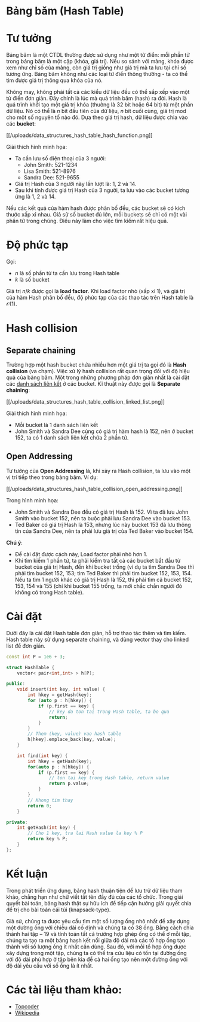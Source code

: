 # Bảng băm (Hash Table)

# Tư tưởng

Bảng băm là một CTDL thường được sử dụng như một từ điển: mỗi phần tử trong bảng băm là một cặp (khóa, giá trị). Nếu so sánh với mảng, khóa được xem như chỉ số của mảng, còn giá trị giống như giá trị mà ta lưu tại chỉ số tương ứng. Bảng băm không như các loại từ điển thông thường - ta có thể tìm được giá trị thông qua khóa của nó.

Không may, không phải tất cả các kiểu dữ liệu đều có thể sắp xếp vào một từ điển đơn giản. Đây chính là lúc mà quá trình băm (hash) ra đời. Hash là quá trình khởi tạo một giá trị khóa (thường là 32 bit hoặc 64 bit) từ một phần dữ liệu. Nó có thể là $n$ bit đầu tiên của dữ liệu, $n$ bit cuối cùng, giá trị mod cho một số nguyên tố nào đó. Dựa theo giá trị hash, dữ liệu được chia vào các **bucket**:

[[/uploads/data_structures_hash_table_hash_function.png]]

Giải thích hình minh họa:

- Ta cần lưu số điện thoại của 3 người:
    - John Smith: 521-1234
    - Lisa Smith: 521-8976
    - Sandra Dee: 521-9655
- Giá trị Hash của 3 người này lần lượt là: 1, 2 và 14.
- Sau khi tính được giá trị Hash của 3 người, ta lưu vào các bucket tương ứng là 1, 2 và 14.

Nếu các kết quả của hàm hash được phân bố đều, các bucket sẽ có kích thước xấp xỉ nhau. Giả sử số bucket đủ lớn, mỗi buckets sẽ chỉ có một vài phần tử trong chúng. Điều này làm cho việc tìm kiếm rất hiệu quả.

# Độ phức tạp

Gọi:

- $n$ là số phần tử ta cần lưu trong Hash table
- $k$ là số bucket

Giá trị $n/k$ được gọi là **load factor**. Khi load factor nhỏ (xấp xỉ 1), và giá trị của hàm Hash phân bố đều, độ phức tạp của các thao tác trên Hash table là $\mathcal{O}(1)$.

# Hash collision

## Separate chaining

Trường hợp một hash bucket chứa nhiều hơn một giá trị ta gọi đó là **Hash collision** (va chạm). Việc xử lý hash collision rất quan trọng đối với độ hiệu quả của bảng băm. Một trong những phương pháp đơn giản nhất là cài đặt các [danh sách liên kết](/algo/data-structures/array-vs-linked-lists) ở các bucket. Kĩ thuật này được gọi là **Separate chaining**:

[[/uploads/data_structures_hash_table_collision_linked_list.png]]

Giải thích hình minh họa:

- Mỗi bucket là 1 danh sách liên kết
- John Smith và Sandra Dee cùng có giá trị hàm hash là 152, nên ở bucket 152, ta có 1 danh sách liên kết chứa 2 phần tử.

## Open Addressing

Tư tưởng của **Open Addressing** là, khi xảy ra Hash collision, ta lưu vào một vị trí tiếp theo trong bảng băm. Ví dụ:

[[/uploads/data_structures_hash_table_collision_open_addressing.png]]

Trong hình minh họa:

- John Smith và Sandra Dee đều có giá trị Hash là 152. Vì ta đã lưu John Smith vào bucket 152, nên ta buộc phải lưu Sandra Dee vào bucket 153.
- Ted Baker có giá trị Hash là 153, nhưng lúc này bucket 153 đã lưu thông tin của Sandra Dee, nên ta phải lưu giá trị của Ted Baker vào bucket 154.

**Chú ý**:

- Để cài đặt được cách này, Load factor phải nhỏ hơn 1.
- Khi tìm kiếm 1 phần tử, ta phải kiểm tra tất cả các bucket bắt đầu từ bucket của giá trị Hash, đến khi bucket trống (ví dụ ta tìm Sandra Dee thì phải tìm bucket 152, 153; tìm Ted Baker thì phải tìm bucket 152, 153, 154. Nếu ta tìm 1 người khác có giá trị Hash là 152, thì phải tìm cả bucket 152, 153, 154 và 155 (chỉ khi bucket 155 trống, ta mới chắc chắn người đó không có trong Hash table).

# Cài đặt

Dưới đây là cài đặt Hash table đơn giản, hỗ trợ thao tác thêm và tìm kiếm. Hash table này sử dụng separate chaining, và dùng vector thay cho linked list để đơn giản.

```cpp
const int P = 1e6 + 3;

struct HashTable {
    vector< pair<int,int> > h[P];

public:
    void insert(int key, int value) {
        int hkey = getHash(key);
        for (auto p : h[hkey]) {
            if (p.first == key) {
                // key da ton tai trong Hash table, ta bo qua
                return;
            }
        }
        // Them (key, value) vao hash table
        h[hkey].emplace_back(key, value);
    }

    int find(int key) {
        int hkey = getHash(key);
        for(auto p : h[hkey]) {
            if (p.first == key) {
                // ton tai key trong Hash table, return value
                return p.value;
            }
        }
        // Khong tim thay
        return 0;
    }

private:
    int getHash(int key) {
        // Cho 1 key, tra lai Hash value la key % P
        return key % P;
    }
};
```

# Kết luận

Trong phát triển ứng dụng, bảng hash thuận tiện để lưu trữ dữ liệu tham khảo, chẳng hạn như chữ viết tắt tên đầy đủ của các tổ chức. Trong giải quyết bài toán, bảng hash thật sự hữu ích để tiếp cận hướng giải quyết chia để trị cho bài toán cái túi (knapsack-type).

Giả sử, chúng ta được yêu cầu tìm một số lượng ống nhỏ nhất để xây dựng một đường ống với chiều dài cố định và chúng ta có 38 ống. Bằng cách chia thành hai tập – 19 và tính toán tất cả trường hợp ghép ống có thể ở mỗi tập, chúng ta tạo ra một bảng hash kết nối giữa độ dài mà các tổ hợp ống tạo thành với số lượng ống ít nhất cần dùng. Sau đó, với mỗi tổ hợp ống được xây dựng trong một tập, chúng ta có thể tra cứu liệu có tồn tại đường ống với độ dài phù hợp ở tập bên kia để cả hai ống tạo nên một đường ống với độ dài yêu cầu với số ống là ít nhất.

# Các tài liệu tham khảo:

- [Topcoder](https://www.topcoder.com/community/data-science/data-science-tutorials/data-structures/)
- [Wikipedia](https://en.wikipedia.org/wiki/Hash_table)
